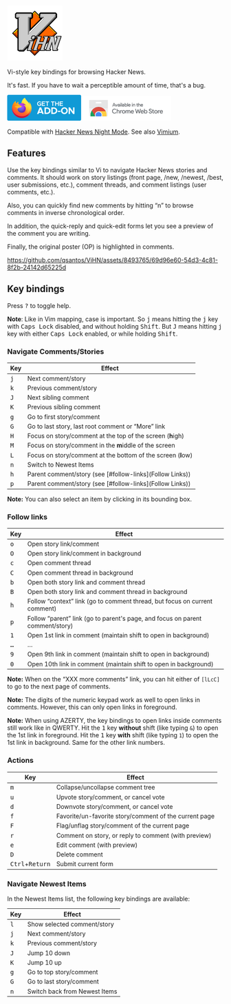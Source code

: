 <img src="icon.svg" width="128" height="128" alt="ViHN">

Vi-style key bindings for browsing Hacker News.

It's fast. If you have to wait a perceptible amount of time, that's a bug.

<a href="https://addons.mozilla.org/fr/firefox/addon/vihn/"><img src="firefox.svg" width="172" height="60" alt="Get the Add-on"></a>
<a href="https://chromewebstore.google.com/detail/vihn/cfmccoefeojndmkdmbkgalghikfafdod"><img src="chrome.png" width="206" height="58" alt="Available in the Chrome Web Store"></a>

Compatible with [Hacker News Night Mode](https://addons.mozilla.org/en-US/firefox/addon/hacker-news-night-mode/).
See also [Vimium](https://addons.mozilla.org/fr/firefox/addon/vimium-ff/).

## Features

Use the key bindings similar to Vi to navigate Hacker News stories and comments.
It should work on story listings (front page, /new, /newest, /best, user submissions, etc.), comment threads, and comment listings (user comments, etc.).

Also, you can quickly find new comments by hitting “n” to browse comments in inverse chronological order.

In addition, the quick-reply and quick-edit forms let you see a preview of the comment you are writing.

Finally, the original poster (OP) is highlighted in comments.

https://github.com/qsantos/ViHN/assets/8493765/69d96e60-54d3-4c81-8f2b-24142d65225d

## Key bindings

Press <kbd>?</kbd> to toggle help.

**Note**:
Like in Vim mapping, case is important.
So <kbd>j</kbd> means hitting the <kbd>j</kbd> key with <kbd>Caps Lock</kbd> disabled, and without holding <kbd>Shift</kbd>.
But <kbd>J</kbd> means hitting <kbd>j</kbd> key with either <kbd>Caps Lock</kbd> enabled, or while holding <kbd>Shift</kbd>.

### Navigate Comments/Stories

| Key          | Effect
| ------------ | ------
| <kbd>j</kbd> | Next comment/story
| <kbd>k</kbd> | Previous comment/story
| <kbd>J</kbd> | Next sibling comment
| <kbd>K</kbd> | Previous sibling comment
| <kbd>g</kbd> | Go to first story/comment
| <kbd>G</kbd> | Go to last story, last root comment or “More” link
| <kbd>H</kbd> | Focus on story/comment at the top of the screen (**h**igh)
| <kbd>M</kbd> | Focus on story/comment in the **m**iddle of the screen
| <kbd>L</kbd> | Focus on story/comment at the bottom of the screen (**l**ow)
| <kbd>n</kbd> | Switch to Newest Items
| <kbd>h</kbd> | Parent comment/story (see [#follow-links](Follow Links))
| <kbd>p</kbd> | Parent comment/story (see [#follow-links](Follow Links))

**Note:**
You can also select an item by clicking in its bounding box.

### Follow links

| Key          | Effect
| ------------ | ------
| <kbd>o</kbd> | Open story link/comment
| <kbd>O</kbd> | Open story link/comment in background
| <kbd>c</kbd> | Open comment thread
| <kbd>C</kbd> | Open comment thread in background
| <kbd>b</kbd> | Open both story link and comment thread
| <kbd>B</kbd> | Open both story link and comment thread in background
| <kbd>h</kbd> | Follow “context” link (go to comment thread, but focus on current comment)
| <kbd>p</kbd> | Follow “parent” link (go to parent's page, and focus on parent comment/story)
| <kbd>1</kbd> | Open 1st link in comment (maintain shift to open in background)
| <kbd>…</kbd> | …
| <kbd>9</kbd> | Open 9th link in comment (maintain shift to open in background)
| <kbd>0</kbd> | Open 10th link in comment (maintain shift to open in background)

**Note:**
When on the “XXX more comments” link, you can hit either of `[lLcC]` to go to the next page of comments.

**Note:**
The digits of the numeric keypad work as well to open links in comments.
However, this can only open links in foreground.

**Note:**
When using AZERTY, the key bindings to open links inside comments still work like in QWERTY.
Hit the <kbd>1</kbd> key **without** shift (like typing `&`) to open the 1st link in foreground.
Hit the <kbd>1</kbd> key **with** shift (like typing `1`) to open the 1st link in background.
Same for the other link numbers.

### Actions

| Key          | Effect
| ------------ | ------
| <kbd>m</kbd> | Collapse/uncollapse comment tree
| <kbd>u</kbd> | Upvote story/comment, or cancel vote
| <kbd>d</kbd> | Downvote story/comment, or cancel vote
| <kbd>f</kbd> | Favorite/un-favorite story/comment of the current page
| <kbd>F</kbd> | Flag/unflag story/comment of the current page
| <kbd>r</kbd> | Comment on story, or reply to comment (with preview)
| <kbd>e</kbd> | Edit comment (with preview)
| <kbd>D</kbd> | Delete comment
| <kbd>Ctrl</kbd>+<kbd>Return</kbd> | Submit current form

### Navigate Newest Items

In the Newest Items list, the following key bindings are available:

| Key          | Effect
| ------------ | ------
| <kbd>l</kbd> | Show selected comment/story
| <kbd>j</kbd> | Next comment/story
| <kbd>k</kbd> | Previous comment/story
| <kbd>J</kbd> | Jump 10 down
| <kbd>K</kbd> | Jump 10 up
| <kbd>g</kbd> | Go to top story/comment
| <kbd>G</kbd> | Go to last story/comment
| <kbd>n</kbd> | Switch back from Newest Items
